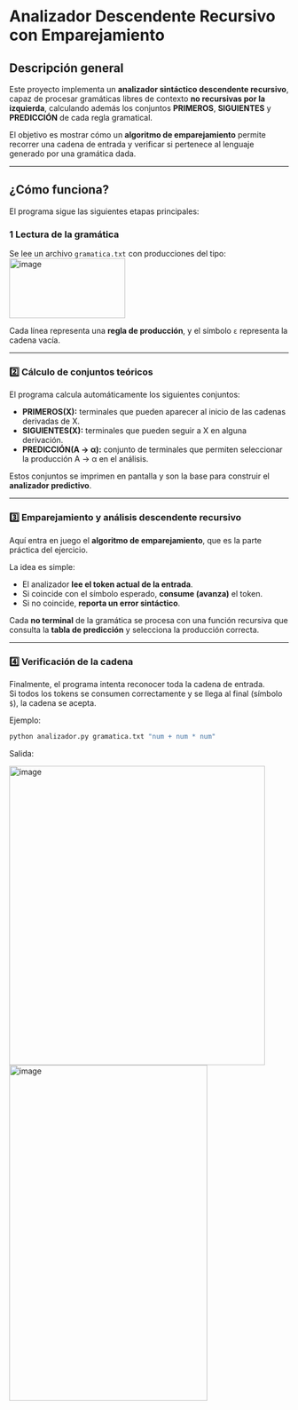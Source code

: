 #  Analizador Descendente Recursivo con Emparejamiento

##  Descripción general

Este proyecto implementa un **analizador sintáctico descendente recursivo**, capaz de procesar gramáticas libres de contexto **no recursivas por la izquierda**, calculando además los conjuntos **PRIMEROS**, **SIGUIENTES** y **PREDICCIÓN** de cada regla gramatical.

El objetivo es mostrar cómo un **algoritmo de emparejamiento** permite recorrer una cadena de entrada y verificar si pertenece al lenguaje generado por una gramática dada.

---

##  ¿Cómo funciona?

El programa sigue las siguientes etapas principales:

### 1️ Lectura de la gramática

Se lee un archivo `gramatica.txt` con producciones del tipo:
<img width="209" height="108" alt="image" src="https://github.com/user-attachments/assets/38e0d1c0-4759-43fb-8ec4-cf96e47d3b4e" />


Cada línea representa una **regla de producción**, y el símbolo `ε` representa la cadena vacía.

---

### 2️⃣ Cálculo de conjuntos teóricos

El programa calcula automáticamente los siguientes conjuntos:

- **PRIMEROS(X):** terminales que pueden aparecer al inicio de las cadenas derivadas de X.  
- **SIGUIENTES(X):** terminales que pueden seguir a X en alguna derivación.  
- **PREDICCIÓN(A → α):** conjunto de terminales que permiten seleccionar la producción A → α en el análisis.

Estos conjuntos se imprimen en pantalla y son la base para construir el **analizador predictivo**.

---

### 3️⃣ Emparejamiento y análisis descendente recursivo

Aquí entra en juego el **algoritmo de emparejamiento**, que es la parte práctica del ejercicio.

La idea es simple:
- El analizador **lee el token actual de la entrada**.
- Si coincide con el símbolo esperado, **consume (avanza)** el token.
- Si no coincide, **reporta un error sintáctico**.

Cada **no terminal** de la gramática se procesa con una función recursiva que consulta la **tabla de predicción** y selecciona la producción correcta.

---

### 4️⃣ Verificación de la cadena

Finalmente, el programa intenta reconocer toda la cadena de entrada.  
Si todos los tokens se consumen correctamente y se llega al final (símbolo `$`), la cadena se acepta.

Ejemplo:

```bash
python analizador.py gramatica.txt "num + num * num"
```
Salida:

<img width="461" height="539" alt="image" src="https://github.com/user-attachments/assets/54027230-816a-4870-9490-d4153596ce3c" />

<img width="357" height="605" alt="image" src="https://github.com/user-attachments/assets/98e2bcc9-867a-4972-8e7e-a0b014fea87c" />




